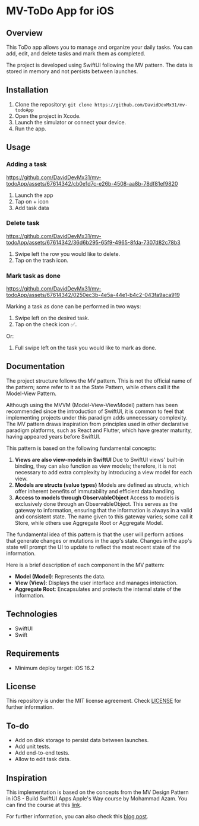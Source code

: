 # MV-ToDo App for iOS

## Overview

This ToDo app allows you to manage and organize your daily tasks. You can add, edit, and delete tasks and mark them as completed.

The project is developed using SwiftUI following the MV pattern. The data is stored in memory and not persists between launches.

## Installation

1. Clone the repository: `git clone https://github.com/DavidDevMx31/mv-todoApp`
2. Open the project in Xcode.
3. Launch the simulator or connect your device.
4. Run the app.

## Usage

### Adding a task

https://github.com/DavidDevMx31/mv-todoApp/assets/67614342/cb0e1d7c-e26b-4508-aa8b-78df81ef9820

1. Launch the app
2. Tap on + icon
3. Add task data

### Delete task

https://github.com/DavidDevMx31/mv-todoApp/assets/67614342/36d6b295-65f9-4965-8fda-7307d82c78b3

1. Swipe left the row you would like to delete.
2. Tap on the trash icon.

### Mark task as done

https://github.com/DavidDevMx31/mv-todoApp/assets/67614342/0250ec3b-4e5a-44e1-b4c2-043fa9aca919

Marking a task as done can be performed in two ways:

1. Swipe left on the desired task.
2. Tap on the check icon ✅.

Or:
1. Full swipe left on the task you would like to mark as done.

## Documentation

The project structure follows the MV pattern. This is not the official name of the pattern; some refer to it as the State Pattern, while others call it the Model-View Pattern.

Although using the MVVM (Model-View-ViewModel) pattern has been recommended since the introduction of SwiftUI, it is common to feel that implementing projects under this paradigm adds unnecessary complexity. The MV pattern draws inspiration from principles used in other declarative paradigm platforms, such as React and Flutter, which have greater maturity, having appeared years before SwiftUI.

This pattern is based on the following fundamental concepts:
1. **Views are also view-models in SwiftUI**
Due to SwiftUI views' built-in binding, they can also function as view models; therefore, it is not necessary to add extra complexity by introducing a view model for each view.
2. **Models are structs (value types)**
Models are defined as structs, which offer inherent benefits of immutability and efficient data handling.
3. **Access to models through ObservableObject**
Access to models is exclusively done through an ObservableObject. This serves as the gateway to information, ensuring that the information is always in a valid and consistent state. The name given to this gateway varies; some call it Store, while others use Aggregate Root or Aggregate Model.

The fundamental idea of this pattern is that the user will perform actions that generate changes or mutations in the app's state. Changes in the app's state will prompt the UI to update to reflect the most recent state of the information.

Here is a brief description of each component in the MV pattern:

- **Model (Model)**: Represents the data.
- **View (View)**: Displays the user interface and manages interaction.
- **Aggregate Root**: Encapsulates and protects the internal state of the information.

## Technologies
- SwiftUI
- Swift

## Requirements
- Minimum deploy target: iOS 16.2

## License

This repository is under the MIT license agreement. Check [LICENSE](LICENSE) for further information.

## To-do
- Add on disk storage to persist data between launches.
- Add unit tests.
- Add end-to-end tests.
- Allow to edit task data.

## Inspiration

This implementation is based on the concepts from the MV Design Pattern in iOS - Build SwiftUI Apps Apple's Way course by Mohammad Azam. You can find the course at this [link](https://www.udemy.com/share/109yMo3@Ep4Nq6ydrVww-yT9Hs9JZpS8HzBldzGi0ukOknQ2taKnxlhgO1DhGrHh4T8ayhp4/).

For further information, you can also check this [blog post](https://azamsharp.com/2022/08/09/intro-to-mv-state-pattern.html).
